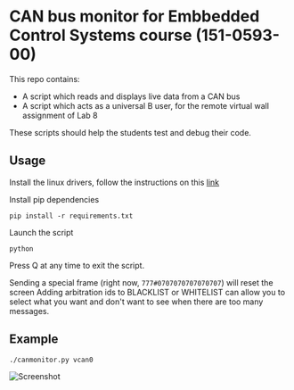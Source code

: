 # CAN bus monitor for Embbedded Control Systems course (151-0593-00)

This repo contains:
- A script which reads and displays live data from a CAN bus
- A script which acts as a universal B user, for the remote virtual wall assignment of Lab 8

These scripts should help the students test and debug their code.

## Usage
Install the linux drivers, follow the instructions on this [link](https://www.kvaser.com/canlib-webhelp/section_install_linux.html)

Install pip dependencies

    pip install -r requirements.txt

Launch the script

    python

Press Q at any time to exit the script.

Sending a special frame (right now, `777#0707070707070707`) will reset the screen
Adding arbitration ids to BLACKLIST or WHITELIST can allow you to select what
you want and don't want to see when there are too many messages.

## Example

    ./canmonitor.py vcan0

![Screenshot](http://i.imgur.com/1nqCQKz.png)


